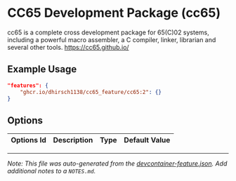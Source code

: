 
# CC65 Development Package (cc65)

cc65 is a complete cross development package for 65(C)02 systems, including a powerful macro assembler, a C compiler, linker, librarian and several other tools. https://cc65.github.io/

## Example Usage

```json
"features": {
    "ghcr.io/dhirsch1138/cc65_feature/cc65:2": {}
}
```

## Options

| Options Id | Description | Type | Default Value |
|-----|-----|-----|-----|




---

_Note: This file was auto-generated from the [devcontainer-feature.json](https://github.com/dhirsch1138/cc65_feature/blob/main/src/cc65/devcontainer-feature.json).  Add additional notes to a `NOTES.md`._
